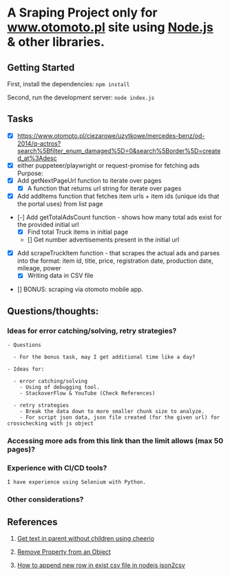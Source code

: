 # A Sraping Project only for www.otomoto.pl site using [Node.js](https://nodejs.org/en) & other libraries.

## Getting Started

First, install the dependencies:
`npm install`

Second, run the development server:
`node index.js`

## Tasks

- [x] https://www.otomoto.pl/ciezarowe/uzytkowe/mercedes-benz/od-2014/q-actros?search%5Bfilter_enum_damaged%5D=0&search%5Border%5D=created_at%3Adesc
- [x] either puppeteer/playwright or request-promise for fetching ads Purpose:
- [x] Add getNextPageUrl function to iterate over pages
  - [x] A function that returns url string for iterate over pages
- [x] Add addItems function that fetches item urls + item ids (unique ids that the portal uses) from list page
- [-] Add getTotalAdsCount function - shows how many total ads exist for the provided initial url
  - [x] Find total Truck items in initial page
  - [] Get number advertisements present in the initial url
- [x] Add scrapeTruckItem function - that scrapes the actual ads and parses into the format: item id, title, price, registration date, production date, mileage, power
  - [x] Writing data in CSV file
- [] BONUS: scraping via otomoto mobile app.

## Questions/thoughts:

### Ideas for error catching/solving, retry strategies?

```
- Questions

  - For the bonus task, may I get additional time like a day?

- Ideas for:

  - error catching/solving
    - Using of debugging tool.
    - StackoverFlow & YouTube (Check References)

  - retry strategies
    - Break the data down to more smaller chunk size to analyze.
    - For script json data, json file created (for the given url) for crosschecking with js object
```

### Accessing more ads from this link than the limit allows (max 50 pages)?

### Experience with CI/CD tools?

```
I have experience using Selenium with Python.
```

### Other considerations?

## References

1.  [Get text in parent without children using cheerio](https://stackoverflow.com/questions/20832910/get-text-in-parent-without-children-using-cheerio)

2.  [Remove Property from an Object](https://www.w3schools.com/howto/howto_js_remove_property_object.aspo)

3.  [How to append new row in exist csv file in nodejs json2csv](https://stackoverflow.com/a/58649501)
